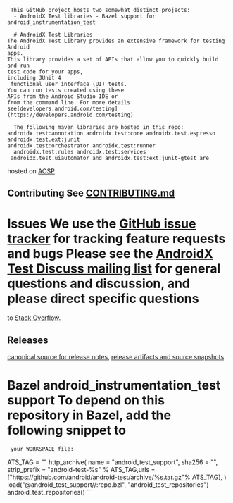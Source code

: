      This GitHub project hosts two somewhat distinct projects:  
      - AndroidX Test libraries - Bazel support for android_instrumentation_test
 
      # AndroidX Test Libraries
    The AndroidX Test Library provides an extensive framework for testing Android 
    apps.
    This library provides a set of APIs that allow you to quickly build and run 
    test code for your apps,
    including JUnit 4
     functional user interface (UI) tests.
    You can run tests created using these
    APIs from the Android Studio IDE or
    from the command line. For more details see[developers.android.com/testing](https://developers.android.com/testing)

      The following maven libraries are hosted in this repo: androidx.test:annotation androidx.test:core androidx.test.espresso androidx.test.ext:junit
    androidx.test:orchestrator androidx.test:runner
      androidx.test:rules androidx.test:services
     androidx.test.uiautomator and androidx.test:ext:junit-gtest are
hosted
     on [AOSP](https://android.googlesource.com/platform/frameworks/support/+/androidx-main/README.md)

## Contributing See [CONTRIBUTING.md](https://github.com/android/android-test/blob/master/CONTRIBUTING.md)

# Issues We use the [GitHub issue tracker](https://github.com/android/android-test/issues) for tracking feature requests and bugs Please see the [AndroidX Test Discuss mailing list](https://groups.google.com/forum/#!forum/androidx-test-discuss) for general questions and discussion, and please direct specific questions
to [Stack Overflow](https://stackoverflow.com/questions/tagged/androidx-test).

## Releases
[canonical source for release notes](https://developer.android.com/jetpack/androidx/releases/test),
[release artifacts
 and source snapshots](https://maven.google.com)

# Bazel android_instrumentation_test support To depend on this repository in            Bazel, add the following snippet to 
     your WORKSPACE file: 

ATS_TAG = "<release-tag>" 
     http_archive(
     name = "android_test_support", 
       sha256 = "<sha256 of release>",              
     strip_prefix = "android-test-%s" % ATS_TAG,urls =["https://github.com/android/android-test/archive/%s.tar.gz"% ATS_TAG],
     ) 
     load("@android_test_support//:repo.bzl", 
     "android_test_repositories")
     android_test_repositories()
     ````
